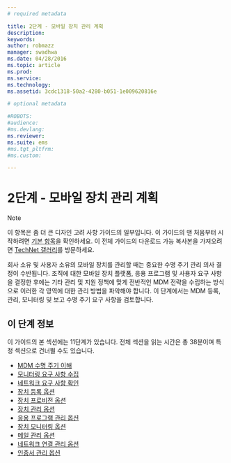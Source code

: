 ```yaml
---
# required metadata

title: 2단계 - 모바일 장치 관리 계획
description:
keywords:
author: robmazz
manager: swadhwa
ms.date: 04/28/2016
ms.topic: article
ms.prod:
ms.service:
ms.technology:
ms.assetid: 3cdc1318-50a2-4280-b051-1e009620816e

# optional metadata

#ROBOTS:
#audience:
#ms.devlang:
ms.reviewer: 
ms.suite: ems
#ms.tgt_pltfrm:
#ms.custom:

---
```


# 2단계 - 모바일 장치 관리 계획

>[!NOTE]
>이 항목은 좀 더 큰 디자인 고려 사항 가이드의 일부입니다. 이 가이드의 맨 처음부터 시작하려면 [기본 항목](mdm-design-considerations-guide.md)을 확인하세요. 이 전체 가이드의 다운로드 가능 복사본을 가져오려면 [TechNet 갤러리](https://gallery.technet.microsoft.com/Mobile-Device-Management-7d401582)를 방문하세요.

회사 소유 및 사용자 소유의 모바일 장치를 관리할 때는 중요한 수명 주기 관리 의사 결정이 수반됩니다. 조직에 대한 모바일 장치 플랫폼, 응용 프로그램 및 사용자 요구 사항을 결정한 후에는 기타 관리 및 지원 정책에 맞게 전반적인 MDM 전략을 수립하는 방식으로 이러한 각 영역에 대한 관리 방법을 파악해야 합니다. 이 단계에서는 MDM 등록, 관리, 모니터링 및 보고 수명 주기 요구 사항을 검토합니다.

## 이 단계 정보

이 가이드의 본 섹션에는 11단계가 있습니다. 전체 섹션을 읽는 시간은 총 38분이며 특정 섹션으로 건너뛸 수도 있습니다.

- [MDM 수명 주기 이해](mdm-understand-mdm-lifecycle.md)
- [모니터링 요구 사항 수집](mdm-gather-monitoring-requirements.md)
- [네트워크 요구 사항 확인](mdm-determine-network-requirements.md)
- [장치 등록 옵션](mdm-device-enrollment-options.md)
- [장치 프로비전 옵션](mdm-device-provisioning-options.md)
- [장치 관리 옵션](mdm-device-management-options.md)
- [응용 프로그램 관리 옵션](mdm-application-management-options)
- [장치 모니터링 옵션](mdm-device-monitoring-options.md)
- [메일 관리 옵션](mdm-email-management-options.md)
- [네트워크 연결 관리 옵션](mdm-network-connectivity-management-options)
- [인증서 관리 옵션](mdm-certificate-management-options.md)

<!--HONumber=Apr16_HO2-->


